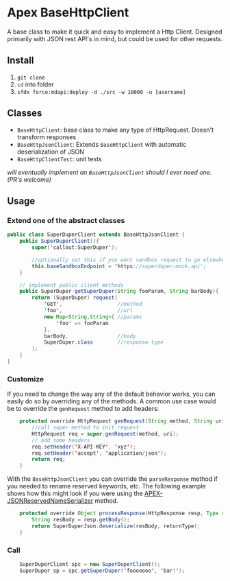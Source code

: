 # Apex BaseHttpClient

A base class to make it quick and easy to implement a Http Client.  Designed primarily with JSON rest API's in mind, but could be used for other requests.

## Install

1. `git clone`
1. `cd` into folder
1. `sfdx force:mdapi:deploy -d ./src -w 10000 -u [username]`

## Classes

- `BaseHttpClient`: base class to make any type of HttpRequest.  Doesn't transform responses
- `BaseHttpJsonClient`: Extends `BaseHttpClient` with automatic deserialization of JSON
- `BaseHttpClientTest`: unit tests

*will eventually implement an `BaseHttpJsonClient` should I ever need one. (PR's welcome)*

## Usage

### Extend one of the abstract classes

```java
public class SuperDuperClient extends BaseHttpJsonClient {
    public SuperDuperClient(){
        super('callout:SuperDuper');

        //optionally set this if you want sandbox request to go elsewhere
        this.baseSandboxEndpoint = 'https://superduper-mock.api';
    }

    // implement public client methods
    public SuperDuper getSuperDuper(String fooParam, String barBody){
        return (SuperDuper) request(
            'GET',                  //method
            'foo',                  //url
            new Map<String,String>{ //params
                'foo' => fooParam
            },
            barBody,                //body
            SuperDuper.class        //response type
        );
    }
}
```

### Customize

If you need to change the way any of the default behavior works, you can easily do so by overriding any of the methods.  A common use case would be to override the `genRequest` method to add headers:

``` java
    protected override HttpRequest genRequest(String method, String uri){
        //call super method to init request
        HttpRequest req = super.genRequest(method, uri);
        // add some headers
        req.setHeader('X-API-KEY', 'xyz');
        req.setHeader('accept', 'application/json');
        return req;
    }
```

With the `BaseHttpJsonClient` you can override the `parseResponse` method if you needed to rename reserved keywords, etc. The following example shows how this might look if you were using the [APEX-JSONReservedNameSerializer](https://github.com/ChuckJonas/APEX-JSONReservedNameSerializer) method.

```java
    protected override Object processResponse(HttpResponse resp, Type returnType){
        String resBody = resp.getBody();
        return SuperDuperJson.deserialize(resBody, returnType);
    }
```

### Call

```java
    SuperDuperClient spc = new SuperDuperClient();
    SuperDuper sp = spc.getSuperDuper('fooooooo', 'bar!');
```